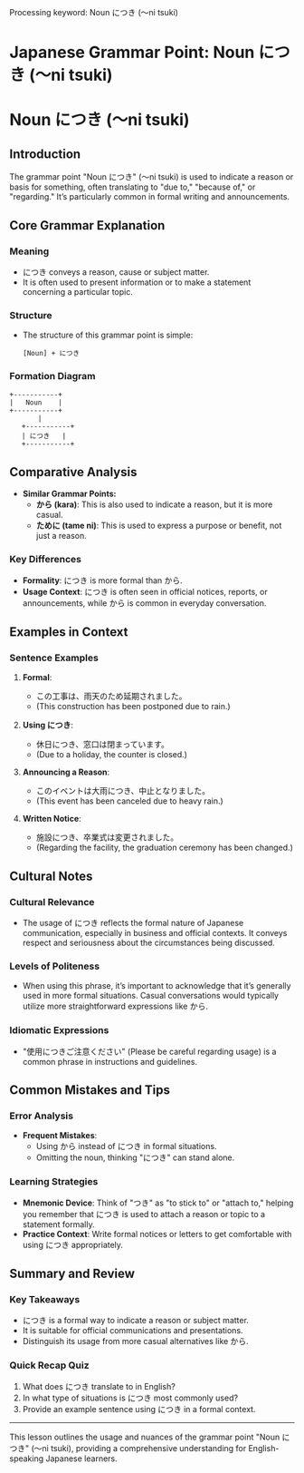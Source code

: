 Processing keyword: Noun につき (〜ni tsuki)
# Japanese Grammar Point: Noun につき (〜ni tsuki)
# Noun につき (〜ni tsuki)
## Introduction
The grammar point "Noun につき" (〜ni tsuki) is used to indicate a reason or basis for something, often translating to "due to," "because of," or "regarding." It’s particularly common in formal writing and announcements.
## Core Grammar Explanation
### Meaning
- につき conveys a reason, cause or subject matter.
- It is often used to present information or to make a statement concerning a particular topic.
### Structure
- The structure of this grammar point is simple:
  ```
  [Noun] + につき
  ```
### Formation Diagram
```
+-----------+
|   Noun    |
+-----------+
       |
   +-----------+
   | につき   |
   +-----------+
```
## Comparative Analysis
- **Similar Grammar Points:**
  - **から (kara)**: This is also used to indicate a reason, but it is more casual.
  - **ために (tame ni)**: This is used to express a purpose or benefit, not just a reason.
### Key Differences
- **Formality**: につき is more formal than から.
- **Usage Context**: につき is often seen in official notices, reports, or announcements, while から is common in everyday conversation.
## Examples in Context
### Sentence Examples
1. **Formal**: 
   - この工事は、雨天のため延期されました。
   - (This construction has been postponed due to rain.)
   
2. **Using につき**: 
   - 休日につき、窓口は閉まっています。
   - (Due to a holiday, the counter is closed.)
3. **Announcing a Reason**:
   - このイベントは大雨につき、中止となりました。
   - (This event has been canceled due to heavy rain.)
4. **Written Notice**:
   - 施設につき、卒業式は変更されました。
   - (Regarding the facility, the graduation ceremony has been changed.)
## Cultural Notes
### Cultural Relevance
- The usage of につき reflects the formal nature of Japanese communication, especially in business and official contexts. It conveys respect and seriousness about the circumstances being discussed.
### Levels of Politeness
- When using this phrase, it’s important to acknowledge that it’s generally used in more formal situations. Casual conversations would typically utilize more straightforward expressions like から.
### Idiomatic Expressions
- "使用につきご注意ください" (Please be careful regarding usage) is a common phrase in instructions and guidelines.
## Common Mistakes and Tips
### Error Analysis
- **Frequent Mistakes**:
  - Using から instead of につき in formal situations.
  - Omitting the noun, thinking "につき" can stand alone.
### Learning Strategies
- **Mnemonic Device**: Think of "つき" as "to stick to" or "attach to," helping you remember that につき is used to attach a reason or topic to a statement formally.
- **Practice Context**: Write formal notices or letters to get comfortable with using につき appropriately.
## Summary and Review
### Key Takeaways
- につき is a formal way to indicate a reason or subject matter.
- It is suitable for official communications and presentations.
- Distinguish its usage from more casual alternatives like から.
### Quick Recap Quiz
1. What does につき translate to in English?
2. In what type of situations is につき most commonly used?
3. Provide an example sentence using につき in a formal context.
---
This lesson outlines the usage and nuances of the grammar point "Noun につき" (〜ni tsuki), providing a comprehensive understanding for English-speaking Japanese learners.
